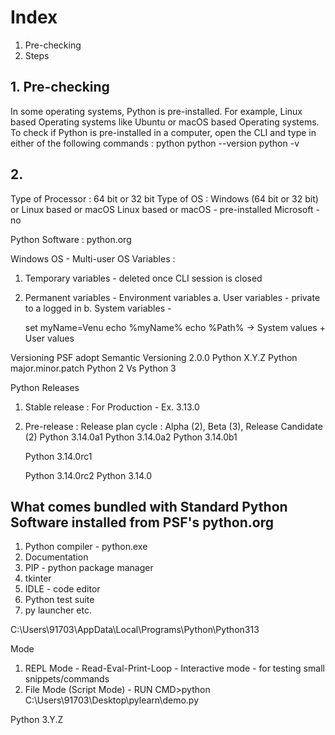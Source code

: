 # Index
1. Pre-checking
2. Steps

## 1. Pre-checking
In some operating systems, Python is pre-installed. For example, Linux based Operating systems like Ubuntu or macOS based Operating systems.
To check if Python is pre-installed in a computer, open the CLI and type in either of the following commands :
python
python --version
python -v

## 2. 

Type of Processor : 64 bit or 32 bit
Type of OS : Windows (64 bit or 32 bit) or Linux based or macOS
Linux based or macOS - pre-installed
Microsoft - no

Python Software : python.org



Windows OS - Multi-user OS
Variables :
 1. Temporary variables - deleted once CLI session is closed
 2. Permanent variables - Environment variables
      a. User variables - private to a logged in
      b. System variables -

    set myName=Venu
    echo %myName%
    echo %Path%  ->  System values + User values
   
Versioning
PSF adopt Semantic Versioning 2.0.0
Python X.Y.Z
Python major.minor.patch
Python 2  Vs  Python 3

Python Releases
1. Stable release : For Production - Ex. 3.13.0
2. Pre-release : Release plan cycle : Alpha (2), Beta (3), Release Candidate (2)
    Python 3.14.0a1
    Python 3.14.0a2
    Python 3.14.0b1


    Python 3.14.0rc1

    Python 3.14.0rc2
    Python 3.14.0


## What comes bundled with Standard Python Software installed from PSF's python.org
1. Python compiler - python.exe
2. Documentation
3. PIP - python package manager
4. tkinter
5. IDLE - code editor
6. Python test suite
7. py launcher
etc.

C:\Users\91703\AppData\Local\Programs\Python\Python313


Mode
 1. REPL Mode - Read-Eval-Print-Loop - Interactive mode - for testing small snippets/commands
 2. File Mode (Script Mode) -
    RUN CMD>python C:\Users\91703\Desktop\pylearn\demo.py



Python 3.Y.Z

